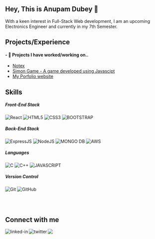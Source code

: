 ## Hey, This is Anupam Dubey  👋
With a keen interest in Full-Stack Web development, I am an upcoming Electronics Engineer and currently in my 7th Semester.

## Projects/Experience

#### - 🔭 Projects I have worked/working on..

  - [Notex](https://notexcd.netlify.app/)
  - [Simon Game - A game developed using Javascipt](https://anupamdubey8823.github.io/Simon-Game/) 
  - [My Porfolio website](https://anupamdubey8823.github.io/Portfolio/)
 
## Skills

##### Front-End Stack
![React](https://img.shields.io/badge/react%20-%2320232a.svg?&style=for-the-badge&logo=react&logoColor=%2361DAFB)
![HTML5](https://img.shields.io/badge/-HTML5-E34F26?style=for-the-badge&logo=html5&logoColor=white)
![CSS3](https://img.shields.io/badge/-CSS3-1572B6?style=for-the-badge&logo=css3)
![BOOTSTRAP](https://img.shields.io/badge/-Bootstrap-7952B3?style=for-the-badge&logo=bootstrap&logoColor=white)

##### Back-End Stack
![ExpressJS](https://img.shields.io/badge/Express.js-404D59?style=for-the-badge)
![NodeJS](https://img.shields.io/badge/node.js%20-%2343853D.svg?&style=for-the-badge&logo=node.js&logoColor=white)
![MONGO DB](https://img.shields.io/badge/MongoDB-4EA94B?style=for-the-badge&logo=mongodb&logoColor=white)
![AWS](https://img.shields.io/badge/Amazon%20AWS-%23232F3E?logo=amazon-aws&logoColor=white&style=for-the-badge)

##### Languages
![C](https://img.shields.io/badge/C-00599C?style=for-the-badge&logo=c&logoColor=white)
![C++](https://img.shields.io/badge/C++-00599C?style=for-the-badge&logo=c)
![JAVASCRIPT](https://img.shields.io/badge/JavaScript-F7DF1E?style=for-the-badge&logo=javascript&logoColor=black)

##### Version Control
![Git](https://img.shields.io/badge/-Git-F05032?style=for-the-badge&logo=git&logoColor=white)
![GitHub](https://img.shields.io/badge/-GitHub-181717?style=for-the-badge&logo=github)

<br>
<br>

## Connect with me

[<img align="left" alt="linked-in" src="https://img.shields.io/badge/linkedin-%230077B5.svg?&style=for-the-badge&logo=linkedin&logoColor=white" />](https://www.linkedin.com/in/anupam-dubey)
[<img align="left" alt="twitter" src="https://img.shields.io/badge/twitter-%231DA1F2.svg?&style=for-the-badge&logo=twitter&logoColor=white" />](https://twitter.com/AnupamD52806958)
[<img src ="https://img.shields.io/badge/Email-Here-%23E4405F.svg?&style=for-the-badge&logo=&logoColor=white%22">](mailto:anupamdubey798@gmail.com)
<br>
<br>

<!--
**anupamdubey8823/anupamdubey8823** is a ✨ _special_ ✨ repository because its `README.md` (this file) appears on your GitHub profile.



